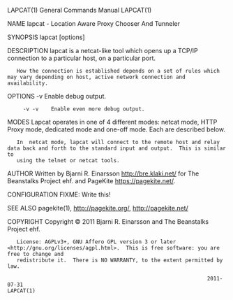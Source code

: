 LAPCAT(1)                                                     General Commands Manual                                                    LAPCAT(1)

NAME
       lapcat - Location Aware Proxy Chooser And Tunneler

SYNOPSIS
       lapcat [options] <host> <port>

DESCRIPTION
       lapcat is a netcat-like tool which opens up a TCP/IP connection to a particular host, on a particular port.

       How the connection is established depends on a set of rules which may vary depending on host, active network connection and availability.

OPTIONS
         -v       Enable debug output.

         -v -v    Enable even more debug output.

MODES
       Lapcat operates in one of 4 different modes: netcat mode, HTTP Proxy mode, dedicated mode and one-off mode.  Each are described below.

       In  netcat mode, lapcat will connect to the remote host and relay data back and forth to the standard input and output.  This is similar to
       using the telnet or netcat tools.

AUTHOR
       Written by Bjarni R. Einarsson <http://bre.klaki.net/> for The Beanstalks Project ehf. and PageKite <https://pagekite.net/>.

CONFIGURATION
       FIXME: Write this!

SEE ALSO
       pagekite(1), <http://pagekite.org/>, <http://pagekite.net/>

COPYRIGHT
       Copyright © 2011 Bjarni R. Einarsson and The Beanstalks Project ehf.

       License: AGPLv3+, GNU Affero GPL version 3 or later <http://gnu.org/licenses/agpl.html>.  This is free software: you are free to change and
       redistribute it.  There is NO WARRANTY, to the extent permitted by law.

                                                                    2011-07-31                                                           LAPCAT(1)

